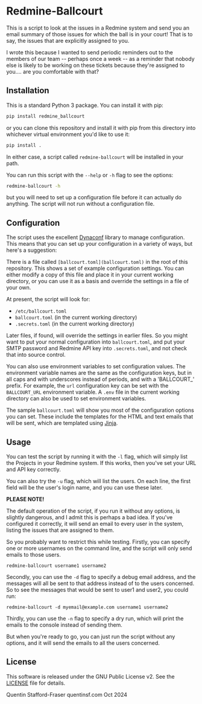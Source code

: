 # Redmine-Ballcourt

This is a script to look at the issues in a Redmine system and send you an email summary of those issues for which the ball is in your court! That is to say, the issues that are explicitly assigned to you.

I wrote this because I wanted to send periodic reminders out to the members of our team -- perhaps once a week -- as a reminder that nobody else is likely to be working on these tickets because they're assigned to you.... are you comfortable with that?

## Installation

This is a standard Python 3 package. You can install it with pip:

```bash
pip install redmine_ballcourt
```

or you can clone this repository and install it with pip from this directory into whichever virtual environment you'd like to use it:

```bash
pip install .
```

In either case, a script called `redmine-ballcourt` will be installed in your path.

You can run this script with the `--help` or `-h` flag to see the options:

```bash
redmine-ballcourt -h
```

but you will need to set up a configuration file before it can actually do anything. The script will not run without a configuration file.

## Configuration

The script uses the excellent [Dynaconf](https://dynaconf.com/) library to manage configuration. This means that you can set up your configuration in a variety of ways, but here's a suggestion:

There is a file called `[ballcourt.toml](ballcourt.toml)` in the root of this repository.  This shows a set of example configuration settings.  You can either modify a copy of this file and place it in your current working directory, or you can use it as a basis and override the settings in a file of your own.  

At present, the script will look for:
* `/etc/ballcourt.toml`
* `ballcourt.toml` (in the current working directory)
* `.secrets.toml` (in the current working directory)

Later files, if found, will override the settings in earlier files.  So you might want to put your normal configuration into `ballcourt.toml`, and put your SMTP password and Redmine API key into `.secrets.toml`, and not check that into source control.

You can also use environment variables to set configuration values.  The environment variable names are the same as the configuration keys, but in all caps and with underscores instead of periods, and with a 'BALLCOURT_' prefix.  For example, the `url` configuration key can be set with the `BALLCOURT_URL` environment variable.
A `.env` file in the current working directory can also be used to set environment variables.

The sample `ballcourt.toml` will show you most of the configuration options you can set.  These include the templates for the HTML and text emails that will be sent, which are templated using [Jinja](https://jinja.palletsprojects.com/en/).

## Usage

You can test the script by running it with the `-l` flag, which will simply list the Projects in your Redmine system.  If this works, then you've set your URL and API key correctly.

You can also try the `-u` flag, which will list the users.  On each line, the first field will be the user's login name, and you can use these later.

**PLEASE NOTE!**

The default operation of the script, if you run it without any options, is slightly dangerous, and I admit this is perhaps a bad idea. If you've configured it correctly, it will send an email to every user in the system, listing the issues that are assigned to them.  

So you probably want to restrict this while testing. Firstly, you can specify one or more usernames on the command line, and the script will only send emails to those users.  

`redmine-ballcourt username1 username2`

Secondly, you can use the `-d` flag to specify a debug email address, and the messages will all be sent to that address instead of to the users concerned.  So to see the messages that would be sent to user1 and user2, you could run:

`redmine-ballcourt -d myemail@example.com username1 username2`

Thirdly, you can use the `-n` flag to specify a dry run, which will print the emails to the console instead of sending them.

But when you're ready to go, you can just run the script without any options, and it will send the emails to all the users concerned.

## License

This software is released under the GNU Public License v2.  See the [LICENSE](LICENSE) file for details.

Quentin Stafford-Fraser
quentinsf.com
Oct 2024
